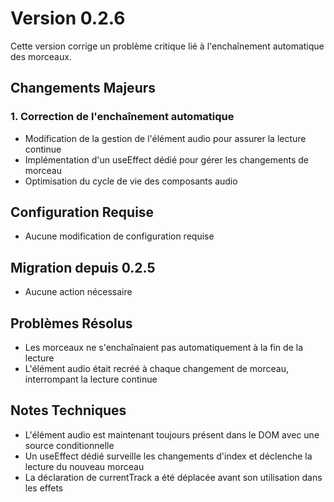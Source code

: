 # Version 0.2.6

Cette version corrige un problème critique lié à l'enchaînement automatique des morceaux.

## Changements Majeurs

### 1. Correction de l'enchaînement automatique
- Modification de la gestion de l'élément audio pour assurer la lecture continue
- Implémentation d'un useEffect dédié pour gérer les changements de morceau
- Optimisation du cycle de vie des composants audio

## Configuration Requise
- Aucune modification de configuration requise

## Migration depuis 0.2.5
- Aucune action nécessaire

## Problèmes Résolus
- Les morceaux ne s'enchaînaient pas automatiquement à la fin de la lecture
- L'élément audio était recréé à chaque changement de morceau, interrompant la lecture continue

## Notes Techniques
- L'élément audio est maintenant toujours présent dans le DOM avec une source conditionnelle
- Un useEffect dédié surveille les changements d'index et déclenche la lecture du nouveau morceau
- La déclaration de currentTrack a été déplacée avant son utilisation dans les effets 
